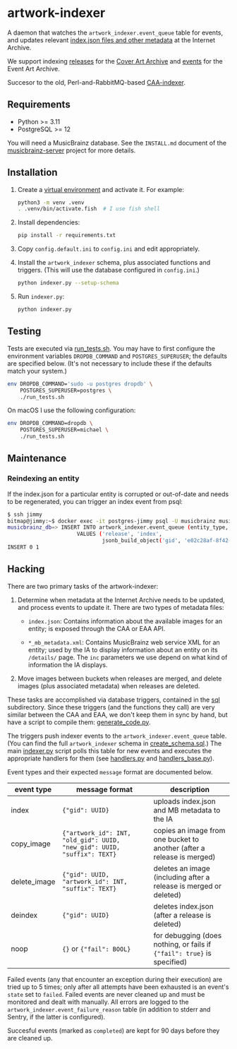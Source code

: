 # artwork-indexer

A daemon that watches the `artwork_indexer.event_queue` table for events,
and updates relevant
[index.json files and other metadata](https://archive.org/download/mbid-59105e60-a6f7-4a86-aaab-2c4f02ddb4f8)
at the Internet Archive.

We support indexing
[releases](https://wiki.musicbrainz.org/Release) for the
[Cover Art Archive](http://coverartarchive.org) and
[events](https://wiki.musicbrainz.org/Event) for the Event Art Archive.

Succesor to the old, Perl-and-RabbitMQ-based
[CAA-indexer](https://github.com/metabrainz/CAA-indexer).

## Requirements

  * Python >= 3.11
  * PostgreSQL >= 12

You will need a MusicBrainz database. See the `INSTALL.md` document of the
[musicbrainz-server](https://github.com/metabrainz/musicbrainz-server)
project for more details.

## Installation

  1. Create a [virtual environment](https://docs.python.org/3/library/venv.html)
     and activate it. For example:

      ```sh
      python3 -m venv .venv
      . .venv/bin/activate.fish  # I use fish shell
      ```

  2. Install dependencies:
       ```sh
       pip install -r requirements.txt
       ```

  3. Copy `config.default.ini` to `config.ini` and edit appropriately.

  4. Install the `artwork_indexer` schema, plus associated functions and
     triggers. (This will use the database configured in `config.ini`.)

       ```sh
       python indexer.py --setup-schema
       ```

  5. Run `indexer.py`:
       ```sh
       python indexer.py
       ```

## Testing

Tests are executed via [run_tests.sh](run_tests.sh). You may have to first
configure the environment variables `DROPDB_COMMAND` and
`POSTGRES_SUPERUSER`; the defaults are specified below. (It's not necessary
to include these if the defaults match your system.)

```sh
env DROPDB_COMMAND='sudo -u postgres dropdb' \
    POSTGRES_SUPERUSER=postgres \
    ./run_tests.sh
```

On macOS I use the following configuration:

```sh
env DROPDB_COMMAND=dropdb \
    POSTGRES_SUPERUSER=michael \
    ./run_tests.sh
```

## Maintenance

### Reindexing an entity

If the index.json for a particular entity is corrupted or out-of-date and needs to be regenerated, you can trigger an index event from psql:

```sh
$ ssh jimmy
bitmap@jimmy:~$ docker exec -it postgres-jimmy psql -U musicbrainz musicbrainz_db
musicbrainz_db=> INSERT INTO artwork_indexer.event_queue (entity_type, action, message)
                      VALUES ('release', 'index',
                              jsonb_build_object('gid', 'e02c28af-8f42-4ea4-928c-4c5244b7c10a'));
INSERT 0 1
```

## Hacking

There are two primary tasks of the artwork-indexer:

 1. Determine when metadata at the Internet Archive needs to be updated, and
    process events to update it. There are two types of metadata files:

    * `index.json`: Contains information about the available images for an
      entity; is exposed through the CAA or EAA API.

    * `*_mb_metadata.xml`: Contains MusicBrainz web service XML for an
      entity; used by the IA to display information about an entity on its
      `/details/` page. The `inc` parameters we use depend on what kind of
      information the IA displays.

 2. Move images between buckets when releases are merged, and delete images
    (plus associated metadata) when releases are deleted.

These tasks are accomplished via database triggers, contained in the
[sql](sql/) subdirectory. Since these triggers (and the functions they call)
are very similar between the CAA and EAA, we don't keep them in sync by hand,
but have a script to compile them: [generate_code.py](generate_code.py).

The triggers push indexer events to the `artwork_indexer.event_queue` table.
(You can find the full `artwork_indexer` schema in
[create_schema.sql](sql/create_schema.sql).) The main
[indexer.py](indexer.py) script polls this table for new events and executes
the appropriate handlers for them (see [handlers.py](handlers.py) and
[handlers_base.py](handlers_base.py)).

Event types and their expected `message` format are documented below.

| event type    | message format                                                          | description                                                             |
| ------------- | ----------------------------------------------------------------------- | ----------------------------------------------------------------------- |
| index         | `{"gid": UUID}`                                                         | uploads index.json and MB metadata to the IA                            |
| copy_image    | `{"artwork_id": INT, "old_gid": UUID, "new_gid": UUID, "suffix": TEXT}` | copies an image from one bucket to another (after a release is merged)  |
| delete_image  | `{"gid": UUID, "artwork_id": INT, "suffix": TEXT}`                      | deletes an image (including after a release is merged or deleted)       |
| deindex       | `{"gid": UUID}`                                                         | deletes index.json (after a release is deleted)                         |
| noop          | `{}` or `{"fail": BOOL}`                                                | for debugging (does nothing, or fails if `{"fail": true}` is specified) |

Failed events (any that encounter an exception during their execution) are
tried up to 5 times; only after all attempts have been exhausted is an
event's `state` set to `failed`. Failed events are never cleaned up and must
be monitored and dealt with manually. All errors are logged to the
`artwork_indexer.event_failure_reason` table (in addition to stderr and
Sentry, if the latter is configured).

Succesful events (marked as `completed`) are kept for 90 days before they
are cleaned up.
